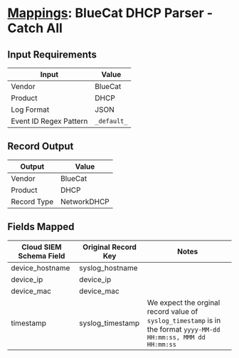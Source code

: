 # [Mappings](README.md): BlueCat DHCP Parser - Catch All

## Input Requirements

|Input|Value|
|-----|-----|
|Vendor|BlueCat|
|Product|DHCP|
|Log Format|JSON|
|Event ID Regex Pattern|`_default_`|

## Record Output

|Output|Value|
|------|-----|
|Vendor|BlueCat|
|Product|DHCP|
|Record Type|NetworkDHCP|

## Fields Mapped

|Cloud SIEM Schema Field|Original Record Key|Notes|
|-----------------------|-------------------|-----|
|device_hostname|syslog_hostname||
|device_ip|device_ip||
|device_mac|device_mac||
|timestamp|syslog_timestamp|We expect the orginal record value of `syslog_timestamp` is in the format `yyyy-MM-dd HH:mm:ss, MMM dd HH:mm:ss`|

